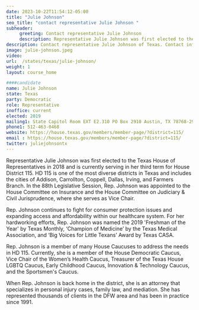 ```yaml
---
date: 2023-10-22T11:54:12-05:00
title: "Julie Johnson"
seo_title: "contact representative Julie Johnson "
subheader:
     greeting: Contact representative Julie Johnson
     description: Representative Julie Johnson was first elected to the Texas House of Representatives in 2018 and is currently serving in her third term for House District 115.
description: Contact representative Julie Johnson of Texas. Contact information for Julie Johnson includes email address, phone number, and mailing address.
image: julie-johnson.jpeg
video:
url:  /states/texas/julie-johnson/
weight: 1
layout: course_home

####candidate
name: Julie Johnson
state: Texas
party: Democratic
role: Representative
inoffice: current
elected: 2019
mailing1: State Capitol Room EXT E2.310 PO Box 2910 Austin, TX 78768-2910
phone1: 512-463-0468
website: https://house.texas.gov/members/member-page/?district=115/
email : https://house.texas.gov/members/member-page/?district=115/
twitter: juliejohnsontx
---
```


Representative Julie Johnson was first elected to the Texas House of Representatives in 2018 and is currently serving in her third term for House District 115. HD 115 is one of the most diverse districts in Texas and includes the cities of Addison, Carrollton, Coppell, Dallas, Irving, and Farmers Branch. In the 88th Legislative Session, Rep. Johnson was appointed to the House Committee on Insurance and the House Committee on Judiciary & Civil Jurisprudence, where she serves as Vice Chair.

Rep. Johnson continues to fight for consumer protection issues and expanding access and affordability within our healthcare system. For her hardworking efforts, Rep. Johnson was named the 2019 'Freshman of the Year' by Texas Monthly, ‘Champion of Medicine’ by the Texas Medical Association, and ‘Big Voices for Little Texans’ Award by Texas CASA.

Rep. Johnson is a member of many House Caucuses to address the needs in HD 115. Currently, she is a member of the House Democratic Caucus, Vice Chair of the Women’s Health Caucus, Treasurer of the Texas House LGBTQ Caucus, Early Childhood Caucus, Innovation & Technology Caucus, and the Sportsmen's Caucus.

When Rep. Johnson is back home in the district, she is an attorney that specializes in personal injury cases, family law, and mediation. She has represented thousands of clients in the DFW area and has been in practice since 1991.
